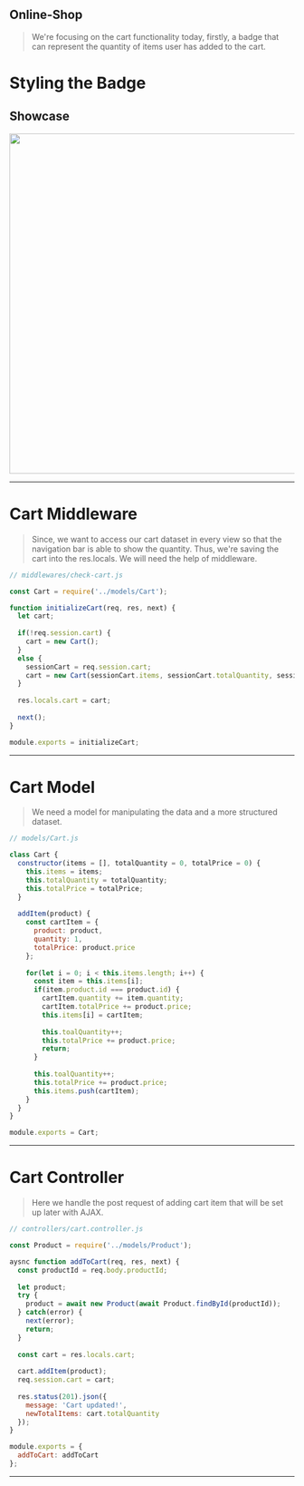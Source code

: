 ## Online-Shop
> We're focusing on the cart functionality today, firstly, a badge that can represent the quantity of items user has added to the cart.

# Styling the Badge
## Showcase
<img width="600" src="https://user-images.githubusercontent.com/82365010/182866574-e2ec88b6-9e72-4b47-923f-a34e1abad63d.png">

---

# Cart Middleware
> Since, we want to access our cart dataset in every view so that the navigation bar is able to show the quantity. Thus, we're saving the cart into the res.locals. We will need the help of middleware.
```js
// middlewares/check-cart.js

const Cart = require('../models/Cart');

function initializeCart(req, res, next) {
  let cart;
  
  if(!req.session.cart) {
    cart = new Cart();
  }
  else {
    sessionCart = req.session.cart;
    cart = new Cart(sessionCart.items, sessionCart.totalQuantity, sessionCart.totalPrice);
  }
  
  res.locals.cart = cart;
  
  next();
}

module.exports = initializeCart;
```

---

# Cart Model
> We need a model for manipulating the data and a more structured dataset.
```js
// models/Cart.js

class Cart {
  constructor(items = [], totalQuantity = 0, totalPrice = 0) {
    this.items = items;
    this.totalQuantity = totalQuantity;
    this.totalPrice = totalPrice;
  }
  
  addItem(product) {
    const cartItem = {
      product: product,
      quantity: 1,
      totalPrice: product.price
    };
    
    for(let i = 0; i < this.items.length; i++) {
      const item = this.items[i];
      if(item.product.id === product.id) {
        cartItem.quantity += item.quantity;
        cartItem.totalPrice += product.price;
        this.items[i] = cartItem;
        
        this.toalQuantity++;
        this.totalPrice += product.price;
        return;
      }
      
      this.toalQuantity++;
      this.totalPrice += product.price;
      this.items.push(cartItem);
    }
  }
}

module.exports = Cart;
```

---

# Cart Controller
> Here we handle the post request of adding cart item that will be set up later with AJAX.
```js
// controllers/cart.controller.js

const Product = require('../models/Product');

aysnc function addToCart(req, res, next) {
  const productId = req.body.productId;
  
  let product;
  try {
    product = await new Product(await Product.findById(productId));
  } catch(error) {
    next(error);
    return;
  }
  
  const cart = res.locals.cart;
  
  cart.addItem(product);
  req.session.cart = cart;
  
  res.status(201).json({
    message: 'Cart updated!',
    newTotalItems: cart.totalQuantity
  });
}

module.exports = {
  addToCart: addToCart
};
```

---
